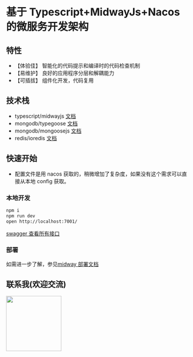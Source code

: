 # 基于 Typescript+MidwayJs+Nacos 的微服务开发架构

## 特性

- 【体验佳】 智能化的代码提示和编译时的代码检查机制
- 【易维护】 良好的应用程序分层和解耦能力
- 【可插拔】 组件化开发，代码复用

## 技术栈

- typescript/midwayjs [文档](https://www.yuque.com/midwayjs/midway_v2 'midwayjs')
- mongodb/typegoose [文档](https://typegoose.github.io/typegoose/ 'typegoose')
- mongodb/mongoosejs [文档](https://mongoosejs.com/docs/guide.html 'mongoosejs')
- redis/ioredis [文档](https://github.com/luin/ioredis 'ioredis')

## 快速开始

- 配置文件是用 nacos 获取的，稍微增加了复杂度，如果没有这个需求可以直接从本地 config 获取。

### 本地开发

```bash
npm i
npm run dev
open http://localhost:7001/
```

[swagger 查看所有接口](http://127.0.0.1:7001/swagger-ui/index.html)

### 部署

如需进一步了解，参见[midway 部署文档](https://www.yuque.com/midwayjs/midway_v2/deployment 'midway部署文档')

## 联系我(欢迎交流)

<img src="https://user-images.githubusercontent.com/47513562/145054555-7f644e71-d8d0-4d24-8b9e-e3b03691d7f5.jpg" width="150px">
